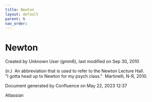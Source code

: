 ```yaml
---
title: Newton
layout: default
parent: N
nav_order:
---
```


# Newton

Created by  Unknown User (gmm6), last modified on Sep 30, 2010

(n.)  An abbreviation that is used to refer to the Newton Lecture Hall.  &quot;I gotta head up to Newton for my psych class.&quot;  Martinelli, N-R, 2010.

Document generated by Confluence on May 22, 2023 12:37

Atlassian
